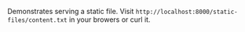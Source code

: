 Demonstrates serving a static file. Visit `http://localhost:8000/static-files/content.txt` in your browers or curl it.
